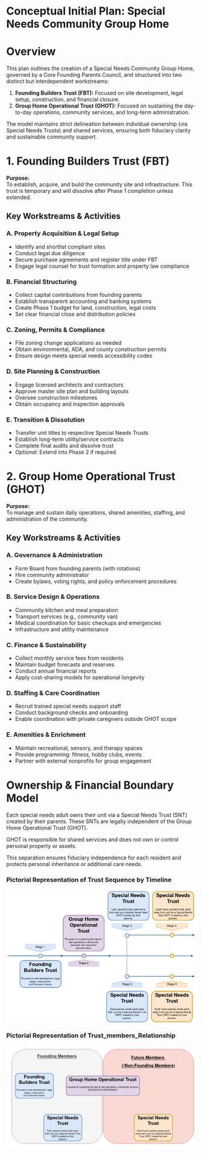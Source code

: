 # Conceptual Initial Plan: Special Needs Community Group Home

# Overview

This plan outlines the creation of a Special Needs Community Group Home, governed by a Core Founding Parents Council, and structured into two distinct but interdependent workstreams:

1. **Founding Builders Trust (FBT):** Focused on site development, legal setup, construction, and financial closure.  
2. **Group Home Operational Trust (GHOT):** Focused on sustaining the day-to-day operations, community services, and long-term administration.

The model maintains strict delineation between individual ownership (via Special Needs Trusts) and shared services, ensuring both fiduciary clarity and sustainable community support.


# 1. Founding Builders Trust (FBT)

**Purpose:**  
To establish, acquire, and build the community site and infrastructure. This trust is temporary and will dissolve after Phase 1 completion unless extended.

## Key Workstreams & Activities

### A. Property Acquisition & Legal Setup
- Identify and shortlist compliant sites  
- Conduct legal due diligence  
- Secure purchase agreements and register title under FBT  
- Engage legal counsel for trust formation and property law compliance  

### B. Financial Structuring
- Collect capital contributions from founding parents  
- Establish transparent accounting and banking systems  
- Create Phase 1 budget for land, construction, legal costs  
- Set clear financial close and distribution policies  

### C. Zoning, Permits & Compliance
- File zoning change applications as needed  
- Obtain environmental, ADA, and county construction permits  
- Ensure design meets special needs accessibility codes  

### D. Site Planning & Construction
- Engage licensed architects and contractors  
- Approve master site plan and building layouts  
- Oversee construction milestones  
- Obtain occupancy and inspection approvals  

### E. Transition & Dissolution
- Transfer unit titles to respective Special Needs Trusts  
- Establish long-term utility/service contracts  
- Complete final audits and dissolve trust  
- *Optional:* Extend into Phase 2 if required  

# 2. Group Home Operational Trust (GHOT)

**Purpose:**  
To manage and sustain daily operations, shared amenities, staffing, and administration of the community.

## Key Workstreams & Activities

### A. Governance & Administration
- Form Board from founding parents (with rotations)  
- Hire community administrator  
- Create bylaws, voting rights, and policy enforcement procedures  

### B. Service Design & Operations
- Community kitchen and meal preparation  
- Transport services (e.g., community van)  
- Medical coordination for basic checkups and emergencies  
- Infrastructure and utility maintenance  

### C. Finance & Sustainability
- Collect monthly service fees from residents  
- Maintain budget forecasts and reserves  
- Conduct annual financial reports  
- Apply cost-sharing models for operational longevity  

### D. Staffing & Care Coordination
- Recruit trained special needs support staff  
- Conduct background checks and onboarding  
- Enable coordination with private caregivers outside GHOT scope  

### E. Amenities & Enrichment
- Maintain recreational, sensory, and therapy spaces  
- Provide programming: fitness, hobby clubs, events  
- Partner with external nonprofits for group engagement  


# Ownership & Financial Boundary Model

Each special needs adult owns their unit via a Special Needs Trust (SNT) created by their parents. These SNTs are legally independent of the Group Home Operational Trust (GHOT).

GHOT is responsible for shared services and does not own or control personal property or assets.

This separation ensures fiduciary independence for each resident and protects personal inheritance or additional care needs.







  
### Pictorial Representation of Trust Sequence by Timeline

![Trust Sequence by Timeline](images/Trust_Sequence_timeline.jpg)




### Pictorial Representation of Trust_members_Relationship

![Trust Members Relationship](images/Trust_members_Relationship.jpg)

